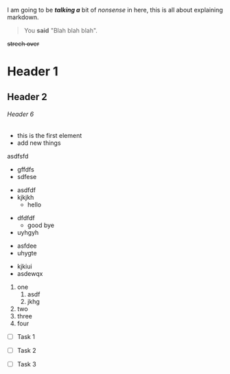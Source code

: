 I am going to be __*talking a*__ bit of *nonsense* in here, this is all about explaining markdown.

> You **said** "Blah blah blah".

~~strech over~~

# Header 1

## Header 2

###### Header 6

- this is the first element
- add new things

asdfsfd

+ gffdfs
+ sdfese

- asdfdf
- kjkjkh
   - hello
* dfdfdf
   + good bye
* uyhgyh
+ asfdee
+ uhygte
- kjkiui
- asdewqx

1. one
   1. asdf
   2. jkhg
2. two
3. three
3245. four

- [ ] Task 1
+ [ ] Task 2
* [ ] Task 3
